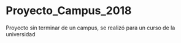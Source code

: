 # Proyecto_Campus_2018
Proyecto sin terminar de un campus, se realizó para un curso de la universidad
